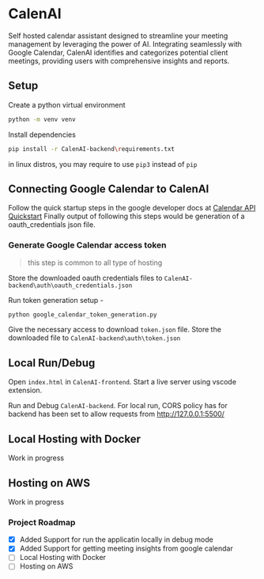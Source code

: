 # CalenAI

Self hosted calendar assistant designed to streamline your meeting management by leveraging the power of AI.
Integrating seamlessly with Google Calendar, CalenAI identifies and categorizes potential client meetings, providing users with comprehensive insights and reports.


## Setup
Create a python virtual environment
```bash
python -m venv venv
```

Install dependencies
```bash
pip install -r CalenAI-backend\requirements.txt
```
in linux distros, you may require to use `pip3` instead of `pip`

## Connecting Google Calendar to CalenAI
Follow the quick startup steps in the google developer docs at [Calendar API Quickstart](https://developers.google.com/calendar/api/quickstart/python)
Finally output of following this steps would be generation of a oauth_credentials json file.

### Generate Google Calendar access token
> this step is common to all type of hosting

Store the downloaded oauth credentials files to `CalenAI-backend\auth\oauth_credentials.json`

Run token generation setup - 
```bash
python google_calendar_token_generation.py
```

Give the necessary access to download `token.json` file. 
Store the downloaded file to `CalenAI-backend\auth\token.json`

## Local Run/Debug
Open `index.html` in `CalenAI-frontend`. Start a live server using vscode extension.

Run and Debug `CalenAI-backend`. 
For local run, CORS policy has for backend has been set to allow requests from http://127.0.0.1:5500/

## Local Hosting with Docker
Work in progress

## Hosting on AWS
Work in progress

### Project Roadmap
- [x] Added Support for run the applicatin locally in debug mode
- [x] Added Support for getting meeting insights from google calendar
- [ ] Local Hosting with Docker
- [ ] Hosting on AWS
